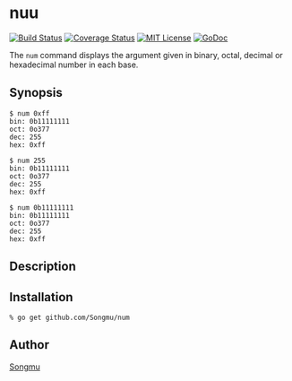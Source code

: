 nuu
=======

[![Build Status](https://travis-ci.org/Songmu/num.svg?branch=master)][travis]
[![Coverage Status](https://coveralls.io/repos/Songmu/num/badge.svg?branch=master)][coveralls]
[![MIT License](http://img.shields.io/badge/license-MIT-blue.svg?style=flat-square)][license]
[![GoDoc](https://godoc.org/github.com/Songmu/num?status.svg)][godoc]

[travis]: https://travis-ci.org/Songmu/num
[coveralls]: https://coveralls.io/r/Songmu/num?branch=master
[license]: https://github.com/Songmu/num/blob/master/LICENSE
[godoc]: https://godoc.org/github.com/Songmu/num

The `num` command displays the argument given in binary, octal, decimal or hexadecimal number in each base.

## Synopsis

```console
$ num 0xff
bin: 0b11111111
oct: 0o377
dec: 255
hex: 0xff

$ num 255
bin: 0b11111111
oct: 0o377
dec: 255
hex: 0xff

$ num 0b11111111
bin: 0b11111111
oct: 0o377
dec: 255
hex: 0xff
```

## Description

## Installation

```console
% go get github.com/Songmu/num
```

## Author

[Songmu](https://github.com/Songmu)
